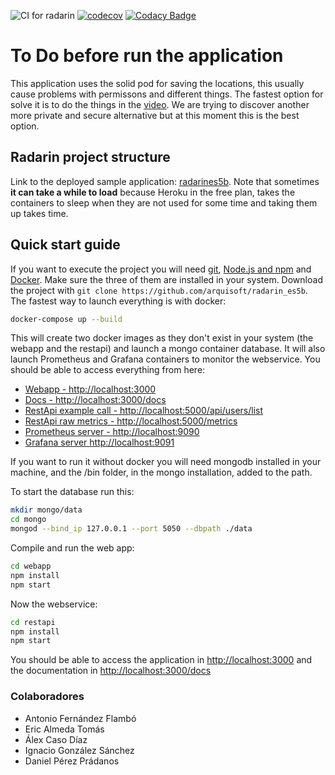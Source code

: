 ![CI for radarin](https://github.com/arquisoft/radarin_es5b/workflows/CI%20for%20radarin/badge.svg)
[![codecov](https://codecov.io/gh/Arquisoft/radarin_es5b/branch/master/graph/badge.svg?token=GSUNKWG4FK)](https://codecov.io/gh/Arquisoft/radarin_es5b)
[![Codacy Badge](https://app.codacy.com/project/badge/Grade/52d7486a4dd6457c96d34771e8de7391)](https://www.codacy.com/gh/Arquisoft/radarin_es5b/dashboard?utm_source=github.com&amp;utm_medium=referral&amp;utm_content=Arquisoft/radarin_es5b&amp;utm_campaign=Badge_Grade)


# To Do before run the application
This application uses the solid pod for saving the locations, this usually cause problems with permissons and different things. 
The fastest option for solve it is to do the things in the [video](https://www.youtube.com/watch?v=wY2hHqtZi_g&ab_channel=EricAlmeda).
We are trying to discover another more private and secure alternative but at this moment this is the best option.


## Radarin project structure
Link to the deployed sample application: [radarines5b](https://radarines5bwebapp.herokuapp.com/). Note that sometimes **it can take a while to load** because Heroku in the free plan, takes the containers to sleep when they are not used for some time and taking them up takes time.

## Quick start guide
If you want to execute the project you will need [git](https://git-scm.com/downloads), [Node.js and npm](https://www.npmjs.com/get-npm) and [Docker](https://docs.docker.com/get-docker/). Make sure the three of them are installed in your system. Download the project with `git clone https://github.com/arquisoft/radarin_es5b`. The fastest way to launch everything is with docker:
```sh
docker-compose up --build
```
This will create two docker images as they don't exist in your system (the webapp and the restapi) and launch a mongo container database. It will also launch Prometheus and Grafana containers to monitor the webservice. You should be able to access everything from here:
-   [Webapp - http://localhost:3000](http://localhost:3000)
-   [Docs - http://localhost:3000/docs](http://localhost:3000/docs)
-   [RestApi example call - http://localhost:5000/api/users/list](http://localhost:5000/user/logout)
-   [RestApi raw metrics - http://localhost:5000/metrics](http://localhost:5000/metrics)
-   [Prometheus server - http://localhost:9090](http://localhost:9090)
-   [Grafana server http://localhost:9091](http://localhost:9091)

If you want to run it without docker you will need mongodb installed in your machine, and the /bin folder, in the mongo installation, added to the path.

To start the database run this:
```sh
mkdir mongo/data
cd mongo
mongod --bind_ip 127.0.0.1 --port 5050 --dbpath ./data
```

Compile and run the web app:
```sh
cd webapp
npm install
npm start
```
Now the webservice:
```sh
cd restapi
npm install
npm start
```
You should be able to access the application in [http://localhost:3000](http://localhost:3000) and the documentation in [http://localhost:3000/docs](http://localhost:3000/docs)

### Colaboradores
-   Antonio Fernández Flambó
-   Eric Almeda Tomás
-   Álex Caso Díaz
-   Ignacio González Sánchez
-   Daniel Pérez Prádanos